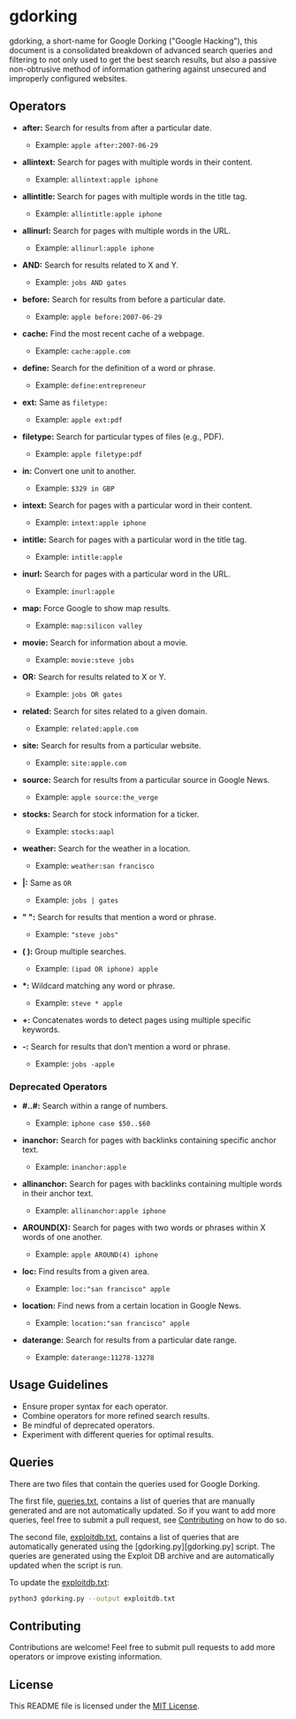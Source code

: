 # gdorking

gdorking, a short-name for Google Dorking ("Google Hacking"), this document is a consolidated breakdown of advanced search queries and filtering to not only used to get the best search results, but also a passive non-obtrusive method of information gathering against unsecured and improperly configured websites.


## Operators

- **after:** Search for results from after a particular date.
  - Example: `apple after:2007-06-29`
  
- **allintext:** Search for pages with multiple words in their content.
  - Example: `allintext:apple iphone`

- **allintitle:** Search for pages with multiple words in the title tag.
  - Example: `allintitle:apple iphone`

- **allinurl:** Search for pages with multiple words in the URL.
  - Example: `allinurl:apple iphone`

- **AND:** Search for results related to X and Y.
  - Example: `jobs AND gates`

- **before:** Search for results from before a particular date.
  - Example: `apple before:2007-06-29`

- **cache:** Find the most recent cache of a webpage.
  - Example: `cache:apple.com`

- **define:** Search for the definition of a word or phrase.
  - Example: `define:entrepreneur`

- **ext:** Same as `filetype:`
  - Example: `apple ext:pdf`

- **filetype:** Search for particular types of files (e.g., PDF).
  - Example: `apple filetype:pdf`

- **in:** Convert one unit to another.
  - Example: `$329 in GBP`

- **intext:** Search for pages with a particular word in their content.
  - Example: `intext:apple iphone`

- **intitle:** Search for pages with a particular word in the title tag.
  - Example: `intitle:apple`

- **inurl:** Search for pages with a particular word in the URL.
  - Example: `inurl:apple`

- **map:** Force Google to show map results.
  - Example: `map:silicon valley`

- **movie:** Search for information about a movie.
  - Example: `movie:steve jobs`

- **OR:** Search for results related to X or Y.
  - Example: `jobs OR gates`

- **related:** Search for sites related to a given domain.
  - Example: `related:apple.com`

- **site:** Search for results from a particular website.
  - Example: `site:apple.com`

- **source:** Search for results from a particular source in Google News.
  - Example: `apple source:the_verge`

- **stocks:** Search for stock information for a ticker.
  - Example: `stocks:aapl`

- **weather:** Search for the weather in a location.
  - Example: `weather:san francisco`

- **|:** Same as `OR`
  - Example: `jobs | gates`

- **" ":** Search for results that mention a word or phrase.
  - Example: `"steve jobs"`

- **( ):** Group multiple searches.
  - Example: `(ipad OR iphone) apple`

- **\*:** Wildcard matching any word or phrase.
  - Example: `steve * apple`

- **+:** Concatenates words to detect pages using multiple specific keywords.

- **-:** Search for results that don’t mention a word or phrase.
  - Example: `jobs -apple`


### Deprecated Operators

- **#..#:** Search within a range of numbers.
  - Example: `iphone case $50..$60`

- **inanchor:** Search for pages with backlinks containing specific anchor text.
  - Example: `inanchor:apple`

- **allinanchor:** Search for pages with backlinks containing multiple words in their anchor text.
  - Example: `allinanchor:apple iphone`

- **AROUND(X):** Search for pages with two words or phrases within X words of one another.
  - Example: `apple AROUND(4) iphone`

- **loc:** Find results from a given area.
  - Example: `loc:"san francisco" apple`

- **location:** Find news from a certain location in Google News.
  - Example: `location:"san francisco" apple`

- **daterange:** Search for results from a particular date range.
  - Example: `daterange:11278-13278`


## Usage Guidelines

- Ensure proper syntax for each operator.
- Combine operators for more refined search results.
- Be mindful of deprecated operators.
- Experiment with different queries for optimal results.


## Queries

There are two files that contain the queries used for Google Dorking.

The first file, [queries.txt][queries.txt], contains a list of queries that are manually generated and are not automatically updated. So if you want to add more queries, feel free to submit a pull request, see [Contributing][contributing] on how to do so.

The second file, [exploitdb.txt][exploitdb.txt], contains a list of queries that are automatically generated using the [gdorking.py][gdorking.py] script. The queries are generated using the Exploit DB archive and are automatically updated when the script is run.

To update the [exploitdb.txt][exploitdb.txt]:

```bash
python3 gdorking.py --output exploitdb.txt
```


## Contributing

Contributions are welcome! Feel free to submit pull requests to add more operators or improve existing information.


## License

This README file is licensed under the [MIT License][license].

[contributing]: #contributing
[license]: /LICENSE
[queries.txt]: /queries.txt
[exploitdb.txt]: /exploitdb.txt